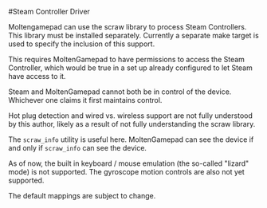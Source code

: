 #Steam Controller Driver

Moltengamepad can use the scraw library to process Steam Controllers. This library must be installed separately. Currently a separate make target is used to specify the inclusion of this support.

This requires MoltenGamepad to have permissions to access the Steam Controller, which would be true in a set up already configured to let Steam have access to it.

Steam and MoltenGamepad cannot both be in control of the device. Whichever one claims it first maintains control.

Hot plug detection and wired vs. wireless support are not fully understood by this author, likely as a result of not fully understanding the scraw library.

The `scraw_info` utility is useful here. MoltenGamepad can see the device if and only if `scraw_info` can see the device.

As of now, the built in keyboard / mouse emulation (the so-called "lizard" mode) is not supported. The gyroscope motion controls are also not yet supported.

The default mappings are subject to change.
